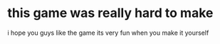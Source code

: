 # this game was really hard to make 

i hope you guys like the game its very fun when you make it 
yourself